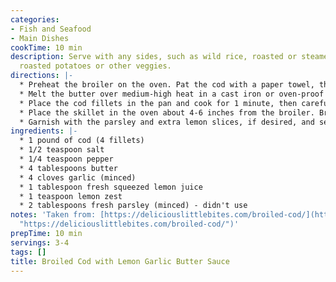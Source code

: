 ```yaml
---
categories:
- Fish and Seafood
- Main Dishes
cookTime: 10 min
description: Serve with any sides, such as wild rice, roasted or steamed broccoli,
  roasted potatoes or other veggies.
directions: |-
  * Preheat the broiler on the oven. Pat the cod with a paper towel, then season both sides with the salt and pepper.
  * Melt the butter over medium-high heat in a cast iron or oven-proof skillet that is no bigger than 12 inches. Add the garlic and cook, stirring constantly, for 30 seconds, then stir in the lemon juice and zest.
  * Place the cod fillets in the pan and cook for 1 minute, then carefully turn them over.
  * Place the skillet in the oven about 4-6 inches from the broiler. Broil for 6-9 minutes, depending on the thickness of your fillets, or until the internal temperature of the cod reaches 130-140°F on a meat thermometer inserted into the center of the thickest portion of a fillet.
  * Garnish with the parsley and extra lemon slices, if desired, and serve.
ingredients: |-
  * 1 pound of cod (4 fillets)
  * 1/2 teaspoon salt
  * 1/4 teaspoon pepper
  * 4 tablespoons butter
  * 4 cloves garlic (minced)
  * 1 tablespoon fresh squeezed lemon juice
  * 1 teaspoon lemon zest
  * 2 tablespoons fresh parsley (minced) - didn't use
notes: 'Taken from: [https://deliciouslittlebites.com/broiled-cod/](https://deliciouslittlebites.com/broiled-cod/
  "https://deliciouslittlebites.com/broiled-cod/")'
prepTime: 10 min
servings: 3-4
tags: []
title: Broiled Cod with Lemon Garlic Butter Sauce
---
```

